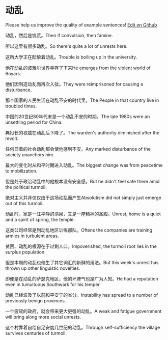 # 动乱

Please help us improve the quality of example sentences! [Edit on Github](https://github.com/jiyushe/jiyu-example-sentence-source/blob/main/chinese/dongluan.md)

<p><span class="chinese">动乱，然后是饥荒。</span><span class="english">Then if convulsion, then famine.</span></p>

<p><span class="chinese">所以这里有很多动乱。</span><span class="english">So there's quite a lot of unrests here.</span></p>

<p><span class="chinese">这所大学正在酝酿着动乱。</span><span class="english">Trouble is boiling up in the university.</span></p>

<p><span class="chinese">他在动乱的波雅尔世界幸存了下来</span><span class="english">He emerges from the violent world of Boyars.</span></p>

<p><span class="chinese">他们因制造动乱而再次入狱。</span><span class="english">They were reimprisoned for causing a disturbance.</span></p>

<p><span class="chinese">那个国家的人民生活在动乱不安的时代里。</span><span class="english">The People in that country live in troubled times.</span></p>

<p><span class="chinese">中国的20世纪80年代末是一个动乱不安的时期。</span><span class="english">The late 1980s were an unsettling period for China.</span></p>

<p><span class="chinese">典狱长的权威在动乱后下降了。</span><span class="english">The warden's authority diminished after the revolt.</span></p>

<p><span class="chinese">任何显着的社会动乱都会使他感到不安。</span><span class="english">Any marked disturbance of the society unanchors him.</span></p>

<p><span class="chinese">最大的变化时从和平时期进入动乱。</span><span class="english">The biggest change was from peacetime to mobilization.</span></p>

<p><span class="chinese">但是处于政治动乱中的他根本没有安全感。</span><span class="english">But he didn't feel safe there amid the political turmoil.</span></p>

<p><span class="chinese">绝对主义并非仅仅由于这场动乱而产生</span><span class="english">Absolutism did not simply just emerge out of this turmoil.</span></p>

<p><span class="chinese">动乱时，家是一汪平静的清泉，又是一座精神的圣殿。</span><span class="english">Unrest, home is a quiet and a spirit of spring, the temple.</span></p>

<p><span class="chinese">这类公司经常是到动乱地区训练部队。</span><span class="english">Oftens the companies are training armies in turbulent areas.</span></p>

<p><span class="chinese">贫困、动乱的根源在于过剩人口。</span><span class="english">Impoverished, the turmoil root lies in the surplus population.</span></p>

<p><span class="chinese">但是本周的动乱也催生了其它词汇的新鲜的用法。</span><span class="english">But this week's unrest has thrown up other linguistic novelties.</span></p>

<p><span class="chinese">即便是在动乱的萨瑟克地区，他的坏脾气也是广为人知。</span><span class="english">He had a reputation even in tumultuous Southwark for his temper.</span></p>

<p><span class="chinese">动乱已经波及了以前和平安宁的省分。</span><span class="english">Instability has spread to a number of previously benign provinces.</span></p>

<p><span class="chinese">一个疲软的政府，就会带来更大更强的动乱。</span><span class="english">A weak and fatigue government will bring along more social unrests.</span></p>

<p><span class="chinese">这个村靠着自给自足安度几世纪的动乱。</span><span class="english">Through self-sufficiency the village survives centuries of turmoil.</span></p>

